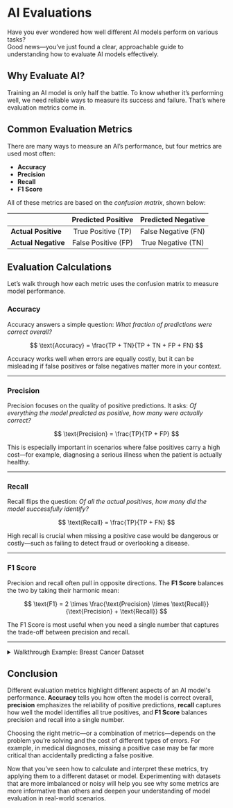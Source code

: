 <script src="https://polyfill.io/v3/polyfill.min.js?features=es6"></script>
<script id="MathJax-script" async
  src="https://cdn.jsdelivr.net/npm/mathjax@3/es5/tex-mml-chtml.js">
</script>

# AI Evaluations

Have you ever wondered how well different AI models perform on various tasks?  
Good news—you’ve just found a clear, approachable guide to understanding how to evaluate AI models effectively.

## Why Evaluate AI?
Training an AI model is only half the battle. To know whether it’s performing well, we need reliable ways to measure its success and failure. That’s where evaluation metrics come in.

## Common Evaluation Metrics
There are many ways to measure an AI’s performance, but four metrics are used most often:

- **Accuracy**
- **Precision**
- **Recall**
- **F1 Score**

All of these metrics are based on the *confusion matrix*, shown below:

|                  | **Predicted Positive** | **Predicted Negative** |
| :--------------- | :--------------------: | :--------------------: |
| **Actual Positive** | True Positive (TP)    | False Negative (FN)    |
| **Actual Negative** | False Positive (FP)   | True Negative (TN)     |

## Evaluation Calculations
Let’s walk through how each metric uses the confusion matrix to measure model performance.

### Accuracy
Accuracy answers a simple question: *What fraction of predictions were correct overall?*

$$
\text{Accuracy} = \frac{TP + TN}{TP + TN + FP + FN}
$$

Accuracy works well when errors are equally costly, but it can be misleading if false positives or false negatives matter more in your context.

---

### Precision
Precision focuses on the quality of positive predictions. It asks: *Of everything the model predicted as positive, how many were actually correct?*

$$
\text{Precision} = \frac{TP}{TP + FP}
$$

This is especially important in scenarios where false positives carry a high cost—for example, diagnosing a serious illness when the patient is actually healthy.

---

### Recall
Recall flips the question: *Of all the actual positives, how many did the model successfully identify?*

$$
\text{Recall} = \frac{TP}{TP + FN}
$$

High recall is crucial when missing a positive case would be dangerous or costly—such as failing to detect fraud or overlooking a disease.

---

### F1 Score
Precision and recall often pull in opposite directions. The **F1 Score** balances the two by taking their harmonic mean:

$$
\text{F1} = 2 \times \frac{\text{Precision} \times \text{Recall}}{\text{Precision} + \text{Recall}}
$$

The F1 Score is most useful when you need a single number that captures the trade-off between precision and recall.

---
<details>
<summary>Walkthrough Example: Breast Cancer Dataset</summary>

Let's walk through an example together of how to use these metrics. We are going to train a simple model on the Breast Cancer Wisconsin dataset. This dataset is an example of binary classification, with a slightly imbalanced dataset and will thus be a great example to showcase the differences in evaluation metrics. Create a jupyter notebook and follow along.

First we are going to get all our imports.

```python
from sklearn.datasets import load_breast_cancer
from sklearn.model_selection import train_test_split
from sklearn.linear_model import LogisticRegression
from sklearn.metrics import confusion_matrix
```

After that, we need to load our data

```python
data = load_breast_cancer()
X, y = data.data, data.target # y=0 malignant, y=1 benign
```

We then need to split our data into a training and testing set. Luckily, sklearn provides a function that will handle this for us. Make sure to include `stratify=y` as an argument to preserve class balances in the dataset.

```python
X_train, X_test, y_train, y_test = train_test_split(X, y, test_size=0.3, stratify=y, random_state=42)
```

Let's then train a model and make some predictions

```python
model = LogisticRegression(max_iter=500)
model.fit(X_train, y_train)
y_pred = model.predict(X_test)
```

We then need to extract our confusion matrix using the following:

```python
cm = confusion_matrix(y_test, y_pred)
tn, fp, fn, tp = cm.ravel()
```

We can then calculate accuracy, precision, recall, and f1 scores using the equations from above.

```python
# Accuracy
accuracy = (tp + tn) / (tp + tn + fp + fn)

# Precision (positive = class 1, benign in this dataset)
precision = tp / (tp + fp)

# Recall (a.k.a sensitivity, true positive rate)
recall = tp / (tp + fn)

# F1 Score
f1 = 2 * (precision * recall) / (precision + recall)

# Print our metrics
print(f"Accuracy: {accuracy:.4f}")
print(f"Precision: {precision:.4f}")
print(f"Recall: {recall:.4f}")
print(f"F1 Score: {f1:.4f}")
```

After we run everything, you should see something similar to the following:
- Accuracy: 0.9415
- Precision: 0.9292
- Recall: 0.9813
- F1 Score: 0.9545

As you can see, different evaluation metrics don't perform the same, and hopefully you can see the importance of choosing the right metric based on your needs.
</details>

## Conclusion

Different evaluation metrics highlight different aspects of an AI model's performance. **Accuracy** tells you how often the model is correct overall, **precision** emphasizes the reliability of positive predictions, **recall** captures how well the model identifies all true positives, and **F1 Score** balances precision and recall into a single number.

Choosing the right metric—or a combination of metrics—depends on the problem you’re solving and the cost of different types of errors. For example, in medical diagnoses, missing a positive case may be far more critical than accidentally predicting a false positive.

Now that you’ve seen how to calculate and interpret these metrics, try applying them to a different dataset or model. Experimenting with datasets that are more imbalanced or noisy will help you see why some metrics are more informative than others and deepen your understanding of model evaluation in real-world scenarios.


